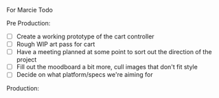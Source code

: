 For Marcie Todo

Pre Production:
- [ ] Create a working prototype of the cart controller
- [ ] Rough WIP art pass for cart
- [ ] Have a meeting planned at some point to sort out the direction of the project
- [ ] Fill out the moodboard a bit more, cull images that don't fit style
- [ ] Decide on what platform/specs we're aiming for

Production: